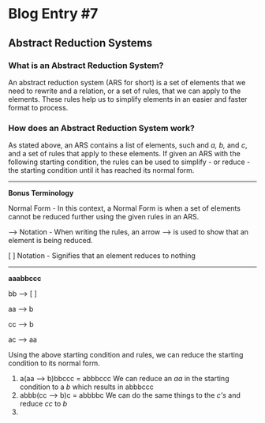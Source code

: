 # Blog Entry #7

## Abstract Reduction Systems

### What is an Abstract Reduction System?
An abstract reduction system (ARS for short) is a set of elements that we need to rewrite and a relation, or a set of rules, that we can apply to the elements. These rules help us to simplify elements in an easier and faster format to process.

### How does an Abstract Reduction System work?
As stated above, an ARS contains a list of elements, such and *a, b,* and *c*, and a set of rules that apply to these elements. If given an ARS with the following starting condition, the rules can be used to simplify - or reduce - the starting condition until it has reached its normal form.  
_________________________________________________________________________________________________________________________________________________________________________________
**Bonus Terminology**

Normal Form - In this context, a Normal Form is when a set of elements cannot be reduced further using the given rules in an ARS. 

--> Notation - When writing the rules, an arrow --> is used to show that an element is being reduced.

[ ] Notation - Signifies that an element reduces to nothing
_________________________________________________________________________________________________________________________________________________________________________________

**aaabbccc**

bb --> [ ]

aa --> b

cc --> b

ac --> aa

Using the above starting condition and rules, we can reduce the starting condition to its normal form.

1. a(aa --> b)bbccc = abbbccc
We can reduce an *aa* in the starting condition to a *b* which results in abbbccc
1. abbb(cc --> b)c = abbbbc
We can do the same things to the *c's* and reduce *cc* to *b*
1. 




